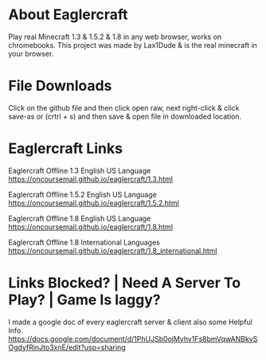 # About Eaglercraft
Play real Minecraft 1.3 & 1.5.2 & 1.8 in any web browser, works on chromebooks.
This project was made by Lax1Dude & is the real minecraft in your browser.

# File Downloads
Click on the github file and then click open raw, next right-click & click save-as or (crtrl + s) and then save & open file in downloaded location.

# Eaglercraft Links
Eaglercraft Offline 1.3 English US Language  
https://oncoursemail.github.io/eaglercraft/1.3.html

Eaglercraft Offline 1.5.2 English US Language  
https://oncoursemail.github.io/eaglercraft/1.5.2.html

Eaglercraft Offline 1.8 English US Language  
https://oncoursemail.github.io/eaglercraft/1.8.html  

Eaglercraft Offline 1.8 International Languages  
https://oncoursemail.github.io/eaglercraft/1.8_international.html
# Links Blocked? | Need A Server To Play? | Game Is laggy?
I made a google doc of every eaglercraft server & client also some Helpful Info.
https://docs.google.com/document/d/1PhUJSb0ojMyhv1Fs8bmVqwANBkySOgdyfRinJto3xnE/edit?usp=sharing
